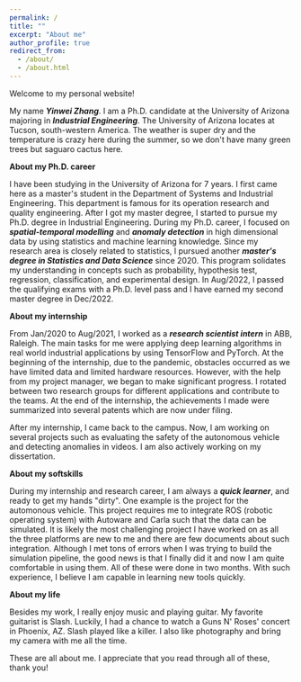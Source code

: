 ```yaml
---
permalink: /
title: ""
excerpt: "About me"
author_profile: true
redirect_from: 
  - /about/
  - /about.html
---
```


Welcome to my personal website!

My name ***Yinwei Zhang***. I am a Ph.D. candidate at the University of Arizona majoring in ***Industrial Engineering***. The University of Arizona locates at Tucson, south-western America. The weather is super dry and the temperature is crazy here during the summer, so we don't have many green trees but saguaro cactus here.   

**About my Ph.D. career**

I have been studying in the University of Arizona for 7 years. I first came here as a master's student in the Department of Systems and Industrial Engineering. This department is famous for its operation research and quality engineering. After I got my master degree, I started to pursue my Ph.D. degree in Industrial Engineering. During my Ph.D. career, I focused on ***spatial-temporal modelling*** and ***anomaly detection*** in high dimensional data by using statistics and machine learning knowledge. Since my research area is closely related to statistics, I pursued another ***master's degree in Statistics and Data Science*** since 2020. This program solidates my understanding in concepts such as probability, hypothesis test, regression, classification, and experimental design. In Aug/2022, I passed the qualifying exams with a Ph.D. level pass and I have earned my second master degree in Dec/2022. 

**About my internship**

From Jan/2020 to Aug/2021, I worked as a ***research scientist intern*** in ABB, Raleigh. The main tasks for me were applying deep learning algorithms in real world industrial applications by using TensorFlow and PyTorch. At the beginning of the internship, due to the pandemic, obstacles occurred as we have limited data and limited hardware resources. However, with the help from my project manager, we began to make significant progress. I rotated between two research groups for different applications and contribute to the teams. At the end of the internship, the achievements I made were summarized into several patents which are now under filing.

After my internship, I came back to the campus. Now, I am working on several projects such as evaluating the safety of the autonomous vehicle and detecting anomalies in videos. I am also actively working on my dissertation.

**About my softskills**

During my internship and research career, I am always a ***quick learner***, and ready to get my hands "dirty". One example is the project for the automonous vehicle. This project requires me to integrate ROS (robotic operating system) with Autoware and Carla such that the data can be simulated. It is likely the most challenging project I have worked on as all the three platforms are new to me and there are few documents about such integration. Although I met tons of errors when I was trying to build the simulation pipeline, the good news is that I finally did it and now I am quite comfortable in using them. All of these were done in two months. With such experience, I believe I am capable in learning new tools quickly.

**About my life**

Besides my work, I really enjoy music and playing guitar. My favorite guitarist is Slash. Luckily, I had a chance to watch a Guns N' Roses' concert in Phoenix, AZ. Slash played like a killer. I also like photography and bring my camera with me all the time.

These are all about me. I appreciate that you read through all of these, thank you!
